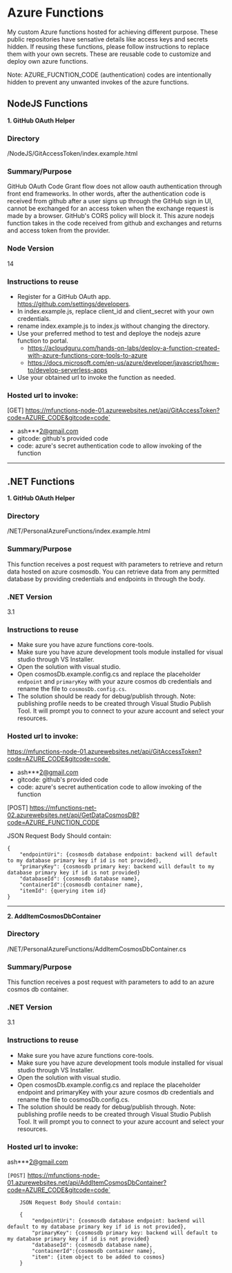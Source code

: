 # Azure Functions
My custom Azure functions hosted for achieving different purpose. These public repositories have sensative details like access keys and secrets hidden. If reusing these functions, please follow instructions to replace them with your own secrets. These are reusable code to customize and deploy own azure functions.

Note: AZURE_FUCNTION_CODE (authentication) codes are intentionally hidden to prevent any unwanted invokes of the azure functions.

## NodeJS Functions


**1. GitHub OAuth Helper**

### Directory
/NodeJS/GitAccessToken/index.example.html

### Summary/Purpose
GitHub OAuth Code Grant flow does not allow oauth authentication through front end frameworks. In other words, after the authentication code is received from github after a user signs up through the GitHub sign in UI, cannot be exchanged for an access token when the exchange request is made by a browser. GitHub's CORS policy will block it. This azure nodejs function takes in the code received from github and exchanges and returns and access token from the provider.

### Node Version
14

### Instructions to reuse
- Register for a GitHub OAuth app. https://github.com/settings/developers.
- In index.example.js, replace client_id and client_secret with your own credentials.
- rename index.example.js to index.js without changing the directory.
- Use your preferred method to test and deploye the nodejs azure function to portal.
    - https://acloudguru.com/hands-on-labs/deploy-a-function-created-with-azure-functions-core-tools-to-azure
    - https://docs.microsoft.com/en-us/azure/developer/javascript/how-to/develop-serverless-apps
- Use your obtained url to invoke the function as needed.

### Hosted url to invoke:
[GET] https://mfunctions-node-01.azurewebsites.net/api/GitAccessToken?code=AZURE_CODE&gitcode=code`

- ash***2@gmail.com
- gitcode: github's provided code
- code: azure's secret authentication code to allow invoking of the function

---


## .NET Functions

**1. GitHub OAuth Helper**

### Directory
/NET/PersonalAzureFunctions/index.example.html

### Summary/Purpose
This function receives a post request with parameters to retrieve and return
data hosted on azure cosmosdb. You can retrieve data from any permitted database by
providing credentials and endpoints in through the body.

### .NET Version
3.1

### Instructions to reuse
- Make sure you have azure functions core-tools.
- Make sure you have azure development tools module installed for visual studio through VS Installer.
- Open the solution with visual studio.
- Open cosmosDb.example.config.cs and replace the placeholder `endpoint` and `primaryKey` with your azure cosmos db credentials and rename the file to `cosmosDb.config.cs`.
- The solution should be ready for debug/publish through.
Note: publishing profile needs to be created through Visual Studio Publish Tool. It will prompt
you to connect to your azure account and select your resources.

### Hosted url to invoke:
https://mfunctions-node-01.azurewebsites.net/api/GitAccessToken?code=AZURE_CODE&gitcode=code`

- ash***2@gmail.com
- gitcode: github's provided code
- code: azure's secret authentication code to allow invoking of the function

[POST] https://mfunctions-net-02.azurewebsites.net/api/GetDataCosmosDB?code=AZURE_FUNCTION_CODE

JSON Request Body Should contain:

    {
        "endpointUri": {cosmosdb database endpoint: backend will default to my database primary key if id is not provided},
        "primaryKey": {cosmosdb primary key: backend will default to my database primary key if id is not provided}
        "databaseId": {cosmosdb database name},
        "containerId":{cosmosdb container name},
        "itemId": {querying item id}
    }
---

**2. AddItemCosmosDbContainer**

### Directory
/NET/PersonalAzureFunctions/AddItemCosmosDbContainer.cs

### Summary/Purpose
This function receives a post request with parameters to add to an azure cosmos db container.

### .NET Version
3.1

### Instructions to reuse
- Make sure you have azure functions core-tools.
- Make sure you have azure development tools module installed for visual studio through VS Installer.
- Open the solution with visual studio.
- Open cosmosDb.example.config.cs and replace the placeholder endpoint and primaryKey with your azure cosmos db credentials and rename the file to cosmosDb.config.cs.
- The solution should be ready for debug/publish through. Note: publishing profile needs to be created through Visual Studio Publish Tool. It will prompt you to connect to your azure account and select your resources.


### Hosted url to invoke:
ash***2@gmail.com

`[POST]` https://mfunctions-node-01.azurewebsites.net/api/AddItemCosmosDbContainer?code=AZURE_CODE&gitcode=code`


        JSON Request Body Should contain:

        {
            "endpointUri": {cosmosdb database endpoint: backend will default to my database primary key if id is not provided},
            "primaryKey": {cosmosdb primary key: backend will default to my database primary key if id is not provided}
            "databaseId": {cosmosdb database name},
            "containerId":{cosmosdb container name},
            "item": {item object to be added to cosmos}
        }
